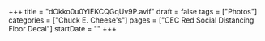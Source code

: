 +++
title = "dOkko0u0YIEKCQGqUv9P.avif"
draft = false
tags = ["Photos"]
categories = ["Chuck E. Cheese's"]
pages = ["CEC Red Social Distancing Floor Decal"]
startDate = ""
+++
